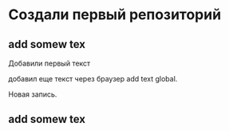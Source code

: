 # Создали первый репозиторий 

## add somew tex

Добавили первый текст 


добавил еще текст через браузер 
add text global.

Новая запись.

## add somew tex